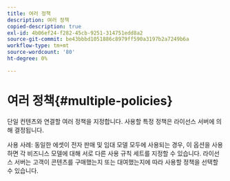 ```yaml
---
title: 여러 정책
description: 여러 정책
copied-description: true
exl-id: 4b06ef24-f282-45cb-9251-314751edd8a2
source-git-commit: be43bbbd1051886c8979ff590a3197b2a7249b6a
workflow-type: tm+mt
source-wordcount: '80'
ht-degree: 0%

---
```


# 여러 정책{#multiple-policies}

단일 컨텐츠와 연결할 여러 정책을 지정합니다. 사용할 특정 정책은 라이선스 서버에 의해 결정됩니다.

사용 사례: 동일한 에셋이 전자 판매 및 임대 모델 모두에 사용되는 경우, 이 옵션을 사용하면 각 비즈니스 모델에 대해 서로 다른 사용 규칙 세트를 지정할 수 있습니다. 라이선스 서버는 고객이 콘텐츠를 구매했는지 또는 대여했는지에 따라 사용할 정책을 선택할 수 있습니다.
